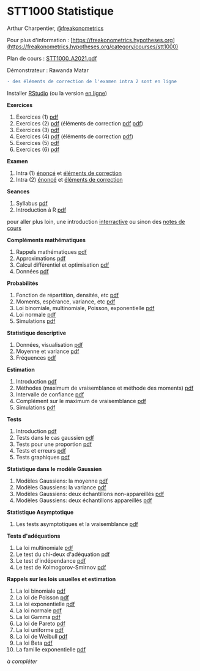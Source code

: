 # STT1000 Statistique

Arthur Charpentier, [@freakonometrics](https://twitter.com/freakonometrics)

Pour plus d'information : [https://freakonometrics.hypotheses.org](https://freakonometrics.hypotheses.org/category/courses/stt1000)

Plan de cours : [STT1000_A2021.pdf](/docs/STT1000_A2021.pdf)

Démonstrateur : Rawanda Matar

```diff
- des éléments de correction de l'examen intra 2 sont en ligne
```

Installer <a href="https://www.rstudio.com/products/rstudio/">RStudio</a> (ou la version <a href="https://rstudio.cloud/">en ligne</a>)

**Exercices**

1. Exercices (1) <a href="https://github.com/freakonometrics/STT1000/blob/main/demos/STT1000-Demo-Semaine-1.pdf">pdf</a> <br /> 
2. Exercices (2) <a href="https://github.com/freakonometrics/STT1000/blob/main/demos/STT1000-Demo2.pdf">pdf</a> (éléments de correction <a href="https://github.com/freakonometrics/STT1000/raw/main/demos/Correction_STT1000.pdf">pdf</a> <a href="https://github.com/freakonometrics/STT1000/raw/main/demos/Suite_Correction_Liste_N2.pdf">pdf</a>)<br /> 
3. Exercices (3) <a href="https://github.com/freakonometrics/STT1000/blob/main/demos/STT1000_demo_No3.pdf">pdf</a> <br /> 
4. Exercices (4) <a href="https://github.com/freakonometrics/STT1000/blob/main/demos/STT1000_demo%204.pdf">pdf</a> (éléments de correction <a href="https://github.com/freakonometrics/STT1000/blob/main/demos/Elements_Correction_4.pdf">pdf</a>) <br /> 
5. Exercices (5) <a href="https://github.com/freakonometrics/STT1000/blob/main/demos/STT1000_A2021_5.pdf">pdf</a> <br /> 
6. Exercices (6) <a href="https://github.com/freakonometrics/STT1000/blob/main/demos/STT1000_A2021_6.pdf">pdf</a> <br /> 

**Examen**

1. Intra (1) <a href="https://github.com/freakonometrics/STT1000/blob/main/demos/STT1000_A2020_1_enonce.pdf">énoncé</a> et <a href="https://github.com/freakonometrics/STT1000/blob/main/demos/STT1000_A2020_1_correction.pdf">éléments de correction</a>  <br /> 
2. Intra (2) <a href="https://github.com/freakonometrics/STT1000/blob/main/demos/STT1000_A2020_2_enonce.pdf">énoncé</a> et <a href="https://github.com/freakonometrics/STT1000/blob/main/demos/STT1000_A2020_2_correction.pdf">éléments de correction</a>  <br /> 

**Seances**

1. Syllabus <a href="https://github.com/freakonometrics/STT1000/blob/master/slides/STT1000_INTRO_1.pdf">pdf</a> <br /> 
2. Introduction à R <a href="https://github.com/freakonometrics/STT1000/blob/master/slides/STT1000_INTRO_2.pdf">pdf</a> <br /> 

pour aller plus loin, une introduction <a href="https://rstudio.github.io/learnr/index.html">interractive</a> ou sinon des <a href="https://egallic.fr/Enseignement/R/Book/avant-propos.html">notes de cours</a>

**Compléments mathématiques**  

1. Rappels mathématiques <a href="https://github.com/freakonometrics/STT1000/blob/master/slides/STT1000_RAPPELS_1.pdf">pdf</a>  <br /> 
2. Approximations <a href="https://github.com/freakonometrics/STT1000/blob/master/slides/STT1000_RAPPELS_2.pdf">pdf</a> <br /> 
3. Calcul différentiel et optimisation <a href="https://github.com/freakonometrics/STT1000/blob/master/slides/STT1000_RAPPELS_3.pdf">pdf</a> <br /> 
4. Données <a href="https://github.com/freakonometrics/STT1000/blob/master/slides/STT1000_RAPPELS_4.pdf">pdf</a> <br /> 

**Probabilités**  

1. Fonction de répartition, densités, etc <a href="https://github.com/freakonometrics/STT1000/blob/master/slides/STT1000_PROBA_1.pdf">pdf</a> <br />
2. Moments, espérance, variance, etc <a href="https://github.com/freakonometrics/STT1000/blob/master/slides/STT1000_PROBA_2.pdf">pdf</a> <br /> 
3. Loi binomiale, multinomiale, Poisson, exponentielle <a href="https://github.com/freakonometrics/STT1000/blob/master/slides/STT1000_PROBA_3.pdf">pdf</a> <br /> 
4. Loi normale <a href="https://github.com/freakonometrics/STT1000/blob/master/slides/STT1000_PROBA_4.pdf">pdf</a> <br />
5. Simulations <a href="https://github.com/freakonometrics/STT1000/blob/master/slides/STT1000_PROBA_5.pdf">pdf</a> <br />  

**Statistique descriptive**

1. Données, visualisation <a href="https://github.com/freakonometrics/STT1000/blob/master/slides/STT1000_DESC_1.pdf">pdf</a> <br /> 
2. Moyenne et variance <a href="https://github.com/freakonometrics/STT1000/blob/master/slides/STT1000_DESC_2.pdf">pdf</a> <br /> 
3. Fréquences <a href="https://github.com/freakonometrics/STT1000/blob/master/slides/STT1000_DESC_3.pdf">pdf</a> <br /> 

**Estimation**

1. Introduction <a href="https://github.com/freakonometrics/STT1000/blob/master/slides/STT1000_ESTIM_1.pdf">pdf</a> <br /> 
2. Méthodes (maximum de vraisemblance et méthode des moments) <a href="https://github.com/freakonometrics/STT1000/blob/master/slides/STT1000_ESTIM_2.pdf">pdf</a> <br /> 
3. Intervalle de confiance <a href="https://github.com/freakonometrics/STT1000/blob/master/slides/STT1000_ESTIM_3.pdf">pdf</a> <br /> 
4. Complément sur le maximum de vraisemblance <a href="https://github.com/freakonometrics/STT1000/blob/master/slides/STT1000_ESTIM_4.pdf">pdf</a> <br /> 
5. Simulations <a href="https://github.com/freakonometrics/STT1000/blob/master/slides/STT1000_ESTIM_5.pdf">pdf</a> <br /> 

**Tests**

1. Introduction <a href="https://github.com/freakonometrics/STT1000/blob/master/slides/STT1000_TESTS_1.pdf">pdf</a> <br /> 
2. Tests dans le cas gaussien <a href="https://github.com/freakonometrics/STT1000/blob/master/slides/STT1000_TESTS_2.pdf">pdf</a> <br /> 
3. Tests pour une proportion <a href="https://github.com/freakonometrics/STT1000/blob/master/slides/STT1000_TESTS_3.pdf">pdf</a> <br /> 
4. Tests et erreurs <a href="https://github.com/freakonometrics/STT1000/blob/master/slides/STT1000_TESTS_4.pdf">pdf</a> <br /> 
5. Tests graphiques <a href="https://github.com/freakonometrics/STT1000/blob/master/slides/STT1000_TESTS_5.pdf">pdf</a> <br /> 

**Statistique dans le modèle Gaussien**

1. Modèles Gaussiens: la moyenne <a href="https://github.com/freakonometrics/STT1000/blob/master/slides/STT1000_GAUSS_1.pdf">pdf</a> <br /> 
2. Modèles Gaussiens: la variance <a href="https://github.com/freakonometrics/STT1000/blob/master/slides/STT1000_GAUSS_2.pdf">pdf</a> <br /> 
3. Modèles Gaussiens: deux échantillons non-appareillés <a href="https://github.com/freakonometrics/STT1000/blob/master/slides/STT1000_GAUSS_3.pdf">pdf</a> <br /> 
4. Modèles Gaussiens: deux échantillons appareillés <a href="https://github.com/freakonometrics/STT1000/blob/master/slides/STT1000_GAUSS_4.pdf">pdf</a> <br /> 

**Statistique Asymptotique**

1. Les tests asymptotiques et la vraisemblance <a href="https://github.com/freakonometrics/STT1000/blob/master/slides/STT1000_TESTS_ASYMPT_1.pdf">pdf</a> <br /> 

**Tests d'adéquations**

1. La loi multinomiale <a href="https://github.com/freakonometrics/STT1000/blob/master/slides/STT1000_ADEQ_1.pdf">pdf</a> <br /> 
2. Le test du chi-deux d'adéquation <a href="https://github.com/freakonometrics/STT1000/blob/master/slides/STT1000_ADEQ_2.pdf">pdf</a> <br /> 
3. Le test d'indépendance <a href="https://github.com/freakonometrics/STT1000/blob/master/slides/STT1000_ADEQ_3.pdf">pdf</a> <br /> 
4. Le test de Kolmogorov-Smirnov <a href="https://github.com/freakonometrics/STT1000/blob/master/slides/STT1000_ADEQ_4.pdf">pdf</a> <br /> 

**Rappels sur les lois usuelles et estimation**

1. La loi binomiale <a href="https://github.com/freakonometrics/STT1000/blob/master/slides/STT1000_COMP_1.pdf">pdf</a> <br /> 
2. La loi de Poisson <a href="https://github.com/freakonometrics/STT1000/blob/master/slides/STT1000_COMP_2.pdf">pdf</a> <br /> 
3. La loi exponentielle <a href="https://github.com/freakonometrics/STT1000/blob/master/slides/STT1000_COMP_3.pdf">pdf</a> <br /> 
4. La loi normale <a href="https://github.com/freakonometrics/STT1000/blob/master/slides/STT1000_COMP_4.pdf">pdf</a> <br /> 
5. La loi Gamma <a href="https://github.com/freakonometrics/STT1000/blob/master/slides/STT1000_COMP_5.pdf">pdf</a> <br /> 
6. La loi de Pareto <a href="https://github.com/freakonometrics/STT1000/blob/master/slides/STT1000_COMP_6.pdf">pdf</a> <br /> 
7. La loi uniforme <a href="https://github.com/freakonometrics/STT1000/blob/master/slides/STT1000_COMP_7.pdf">pdf</a> <br /> 
8. La loi de Weibull <a href="https://github.com/freakonometrics/STT1000/blob/master/slides/STT1000_COMP_8.pdf">pdf</a> <br /> 
9. La loi Beta <a href="https://github.com/freakonometrics/STT1000/blob/master/slides/STT1000_COMP_9.pdf">pdf</a> <br /> 
10. La famille exponentielle <a href="https://github.com/freakonometrics/STT1000/blob/master/slides/STT1000_COMP_10.pdf">pdf</a> <br /> 

*à compléter*

